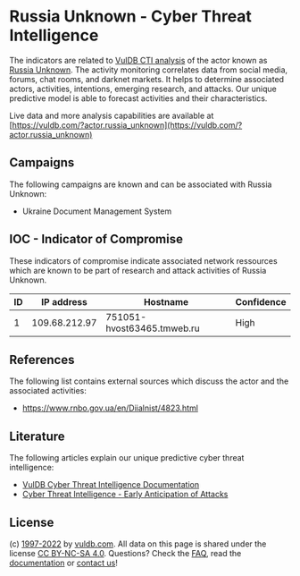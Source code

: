 # Russia Unknown - Cyber Threat Intelligence

The indicators are related to [VulDB CTI analysis](https://vuldb.com/?kb.cti) of the actor known as [Russia Unknown](https://vuldb.com/?actor.russia_unknown). The activity monitoring correlates data from social media, forums, chat rooms, and darknet markets. It helps to determine associated actors, activities, intentions, emerging research, and attacks. Our unique predictive model is able to forecast activities and their characteristics.

Live data and more analysis capabilities are available at [https://vuldb.com/?actor.russia_unknown](https://vuldb.com/?actor.russia_unknown)

## Campaigns

The following campaigns are known and can be associated with Russia Unknown:

* Ukraine Document Management System

## IOC - Indicator of Compromise

These indicators of compromise indicate associated network ressources which are known to be part of research and attack activities of Russia Unknown.

ID | IP address | Hostname | Confidence
-- | ---------- | -------- | ----------
1 | 109.68.212.97 | 751051-hvost63465.tmweb.ru | High

## References

The following list contains external sources which discuss the actor and the associated activities:

* https://www.rnbo.gov.ua/en/Diialnist/4823.html

## Literature

The following articles explain our unique predictive cyber threat intelligence:

* [VulDB Cyber Threat Intelligence Documentation](https://vuldb.com/?kb.cti)
* [Cyber Threat Intelligence - Early Anticipation of Attacks](https://www.scip.ch/en/?labs.20201022)

## License

(c) [1997-2022](https://vuldb.com/?kb.changelog) by [vuldb.com](https://vuldb.com/?kb.about). All data on this page is shared under the license [CC BY-NC-SA 4.0](https://creativecommons.org/licenses/by-nc-sa/4.0/). Questions? Check the [FAQ](https://vuldb.com/?kb.faq), read the [documentation](https://vuldb.com/?kb) or [contact us](https://vuldb.com/?contact)!
